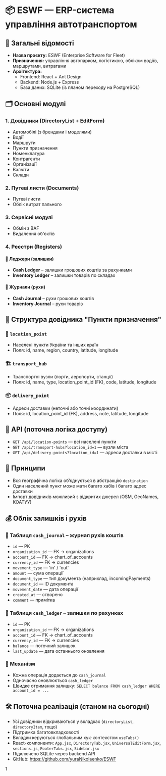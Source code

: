 # 📦 ESWF — ERP-система управління автотранспортом

## 🔧 Загальні відомості
- **Назва проєкту:** ESWF (Enterprise Software for Fleet)
- **Призначення:** управління автопарком, логістикою, обліком водіїв, маршрутами, витратами
- **Архітектура:**
  - Frontend: React + Ant Design
  - Backend: Node.js + Express
  - База даних: SQLite (із планом переходу на PostgreSQL)

## 🗂 Основні модулі

### 1. **Довідники (DirectoryList + EditForm)**
- Автомобілі (з брендами і моделями)
- Водії
- Маршрути
- Пункти призначення
- Номенклатура
- Контрагенти
- Організації
- Валюти
- Склади

### 2. **Путеві листи (Documents)**
- Путеві листи
- Облік витрат пального

### 3. **Сервісні модулі**
- Обмін з BAF
- Видалення об'єктів

### 4. **Реєстри (Registers)**
#### 📘 Леджери (залишки)
- **Cash Ledger** – залишки грошових коштів за рахунками
- **Inventory Ledger** – залишки товарів по складах

#### 📒 Журнали (рухи)
- **Cash Journal** – рухи грошових коштів
- **Inventory Journal** – рухи товарів

## 📁 Структура довідника "Пункти призначення"

### 📍 `location_point`
- Населені пункти України та інших країн
- Поля: id, name, region, country, latitude, longitude

### 🏗 `transport_hub`
- Транспортні вузли (порти, аеропорти, станції)
- Поля: id, name, type, location_point_id (FK), code, latitude, longitude

### 📦 `delivery_point`
- Адреси доставки (неточні або точні координати)
- Поля: id, location_point_id (FK), address, note, latitude, longitude

## 🔌 API (поточна логіка доступу)
- `GET /api/location-points` — всі населені пункти
- `GET /api/transport-hubs?location_id=1` — вузли міста
- `GET /api/delivery-points?location_id=1` — адреси доставки в місті

## 🧠 Принципи
- Вся географічна логіка обʼєднується в абстракцію `destination`
- Один населений пункт може мати багато хабів і багато адрес доставки
- Імпорт довідників можливий з відкритих джерел (OSM, GeoNames, КОАТУУ)

## 💰 Облік залишків і рухів

### 📒 Таблиця `cash_journal` – журнал рухів коштів
- `id` — PK
- `organization_id` — FK → organizations
- `account_id` — FK → chart_of_accounts
- `currency_id` — FK → currencies
- `movement_type` — 'in' / 'out'
- `amount` — сума операції
- `document_type` — тип документа (наприклад, incomingPayments)
- `document_id` — ID документа
- `movement_date` — дата операції
- `created_at` — створено
- `comment` — примітка

### 📘 Таблиця `cash_ledger` – залишки по рахунках
- `id` — PK
- `organization_id` — FK → organizations
- `account_id` — FK → chart_of_accounts
- `currency_id` — FK → currencies
- `balance` — поточний залишок
- `last_update` — дата останнього оновлення

### 🧠 Механізм
- Кожна операція додається до `cash_journal`
- Одночасно оновлюється `cash_ledger`
- Швидке отримання залишку: `SELECT balance FROM cash_ledger WHERE account_id = ...`

## 🛠️ Поточна реалізація (станом на сьогодні)
- Усі довідники відкриваються у вкладках (`directoryList`, `directoryItem`, тощо)
- Підтримка багатовкладковості
- Вкладки керуються глобальним хук-контекстом `useTabs()`
- React-компоненти: `App.jsx`, `DirectoryTab.jsx`, `UniversalEditForm.jsx`, `sections.js`, `FooterTabs.jsx`, `Sidebar.jsx`
- Підключено SQLite через backend API
- GitHub: https://github.com/yuraNikolaenko/ESWF

1